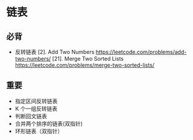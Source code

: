 # 链表

## 必背

- 反转链表
  [2]. Add Two Numbers
  https://leetcode.com/problems/add-two-numbers/
  [21]. Merge Two Sorted Lists
  https://leetcode.com/problems/merge-two-sorted-lists/

## 重要

- 指定区间反转链表
- K 个一组反转链表
- 判断回文链表
- 合并两个排序的链表(双指针)
- 环形链表（双指针）
